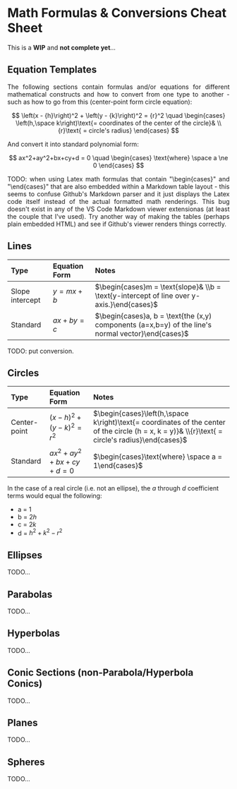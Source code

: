 # Math Formulas & Conversions Cheat Sheet

This is a **WIP** and **not complete yet**...

## Equation Templates

<div style="text-align: justify">
The following sections contain formulas and/or equations for different mathematical constructs and how to convert from one type to another - such as how to go from this (center-point form  circle equation):
</div>

$$
\left(x - {h}\right)^2 + \left(y - {k}\right)^2 = {r}^2 \quad \begin{cases}
    \left(h,\space k\right)\text{= coordinates of the center of the circle}& \\
    {r}\text{ = circle's radius}
\end{cases}
$$

And convert it into standard polynomial form:

$$
ax^2+ay^2+bx+cy+d = 0 \quad \begin{cases}
    \text{where} \space a \ne 0
\end{cases}
$$

<div style="text-align: justify">
TODO: when using Latex math formulas that contain "\begin{cases}" and "\end{cases}" that are also embedded within a Markdown table layout - this seems to confuse Github's Markdown parser and it just displays the Latex code itself instead of the actual formatted math renderings. This bug doesn't exist in any of the VS Code Markdown viewer extensionas (at least the couple that I've used). Try another way of making the tables (perhaps plain embedded HTML) and see if Github's viewer renders things correctly.
</div>  

## Lines

|Type|Equation Form|Notes|
|:---|:---|:---|
|Slope intercept|$y = mx+b$|$\begin{cases}m = \text{slope}& \\b = \text{y-intercept of line over y-axis.}\end{cases}$|
|Standard|$ax+by = c$|$\begin{cases}a, b = \text{the (x,y) components (a=x,b=y) of the line's normal vector}\end{cases}$|
 

TODO: put conversion.

## Circles


|Type|Equation Form|Notes|
|:---|:---|:---|
|Center-point|$\left(x - {h}\right)^2 + \left(y - {k}\right)^2 = {r}^2$|$\begin{cases}\left(h,\space k\right)\text{= coordinates of the center of the circle (h = x, k = y)}& \\{r}\text{ = circle's radius}\end{cases}$|
|Standard|$ax^2+ay^2+bx+cy+d = 0$|$\begin{cases}\text{where} \space a = 1\end{cases}$|

In the case of a real circle (i.e. not an ellipse), the $a$ through $d$ coefficient terms would equal the following:

* a = 1
* b = $2h$
* c = $2k$
* d = $h^2+k^2-r^2$


## Ellipses

TODO...

## Parabolas

TODO...

## Hyperbolas

TODO...

## Conic Sections (non-Parabola/Hyperbola Conics)

TODO...

## Planes

TODO...

## Spheres

TODO...
